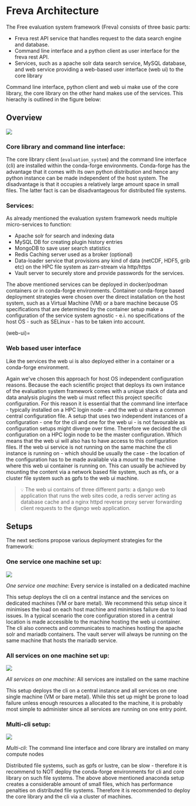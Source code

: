 # Freva Architecture


The Free evaluation system framework (Freva) consists of three basic parts:


- Freva rest API service that handles request to the data search engine and database.
- Command line interface and a python client as user interface for the freva rest API.
- Services, such as a apache solr data search service, MySQL database, and web service providing a web-based user interface (web ui) to the core library

Command line interface, python client and web ui make use of the core library,
the core library on the other hand makes use of the services. This hierachy is outlined in the figure below:

## Overview

![](_static/Concept_Map.png)

### Core library and command line interface:

The core library client (`evaluation_system`) and the command line interface (cli) are
installed within the conda-forge environments. Conda-forge has the advantage
that it comes with its own python distribution and hence any python instance
can be made independent of the host system. The disadvantage is that it
occupies a relatively large amount space in small files.
The latter fact is can be disadvantageous for distributed file systems.

### Services:

As already mentioned the evaluation system framework needs multiple micro-services
to function:

- Apache solr for search and indexing data
- MySQL DB for creating plugin history entries
- MongoDB to save user search statistics
- Redis Caching server used as a broker (optional)
- Data-loader service that provisions any kind of data (netCDF, HDF5, grib etc)
  on the HPC file system as zarr-stream via http/https
- Vault server to securely store and provide passwords for the services.

The above mentioned services can be deployed in docker/podman containers or in
conda-forge environments. Container conda-forge based deployment strategies were
chosen over the direct installation on the host system, such as a Virtual Machine (VM)
or a bare machine because OS specifications that are determined by the container
setup make a configuration of the service system agnostic - e.i. no
specifications of the host OS - such as SELinux - has to be taken into account.

(web-ui)=
### Web based user interface

Like the services the web ui is also deployed either in a container or a conda-forge
environment.

Again we've chosen this approach for host OS independent configuration reasons.
Because the each scientific project that deploys its own instance of the
evaluation system framework comes with a unique stack of data and data
analysis plugins the web ui must reflect this project specific configuration.
For this reason it is essential that the command line interface - typically
installed on a HPC login node - and the web ui share a common
central configuration file. A setup that uses two independent instances of a
configuration - one for the cli and one for the web ui - is not favourable as
configuration setups might diverge over time. Therefore we decided the cli
configuration on a HPC login node to be the master configuration. Which means
that the web ui will also has to have access to this configuration files. If
the web ui service is not running on the same machine the cli instance is
running on - which should be usually the case - the location of the configuration
has to be made available via a *mount* to the machine where this web
ui container is running on. This can usually be achieved by mounting the
content via a network based file system, such as nfs, or a cluster file
system such as gpfs to the web ui machine.

> ``💡`` The web ui contains of three different parts: a django web
application that runs the web sites code, a redis server acting
as database cache and a nginx httpd reverse proxy server forwarding
client requests to the django web application.

## Setups
The next sections propose various deployment strategies for the framework:

### One service one machine set up:

![](_static/Topography_1.png)

*One service one machine*: Every service is installed on a dedicated machine


This setup deploys the cli on a central instance and the services on dedicated machines (VM or bare metal).
We recommend this setup since it minimises the load on each host machine and minimises failure due to load issues.
In a typical scenario the core configuration stored in a central location is made accessible to the machine hosting the web ui container.
The cli also connects and communicates to machines hosting the apache solr and mariadb containers.
The vault server will always be running on the same machine that hosts the mariadb service.



### All services on one machine set up:
![](_static/Topography_2.png)

*All services on one machine*: All services are installed on the same machine

This setup deploys the cli on a central instance and all services on one single machine
(VM or bare metal). While this set up might be prone to load failure unless
enough resources a allocated to the machine, it is probably most simple
to administer since all services are running on one entry point.


### Multi-cli setup:

![](_static/Topography_3.png)

*Multi-cli*: The command line interface and core library are installed on many compute nodes


Distributed file systems, such as gpfs or lustre, can be slow - therefore
it is recommend to NOT deploy the conda-forge environments for cli and core library on such file systems.
The above above mentioned anaconda setup creates a considerable amount of small
files, which has performance penalties on distributed file systems.
Therefore it is recommended to deploy the core library and the cli via a cluster of machines.
